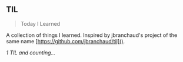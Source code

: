 ## TIL

> Today I Learned

A collection of things I learned. Inspired by jbranchaud's project of the same name [https://github.com/jbranchaud/til]().

*1 TIL and counting...*
